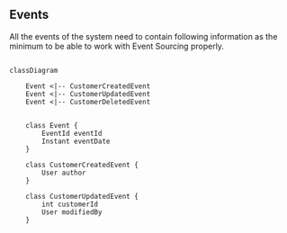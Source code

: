 ## Events

All the events of the system need to contain following information as the minimum to be able to work with Event Sourcing properly.

```mermaid
  
classDiagram
   
    Event <|-- CustomerCreatedEvent
    Event <|-- CustomerUpdatedEvent
    Event <|-- CustomerDeletedEvent
   
   
    class Event {
        EventId eventId
        Instant eventDate
    }
    
    class CustomerCreatedEvent {
        User author
    }
    
    class CustomerUpdatedEvent {
        int customerId
        User modifiedBy
    }
  
```